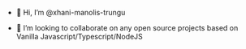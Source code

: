 - 👋 Hi, I’m @xhani-manolis-trungu

- 💞️ I’m looking to collaborate on any open source projects based on Vanilla Javascript/Typescript/NodeJS

<!---
xhani-manolis-trungu/xhani-manolis-trungu is a ✨ special ✨ repository because its `README.md` (this file) appears on your GitHub profile.
You can click the Preview link to take a look at your changes.
--->
